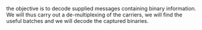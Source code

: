 
the objective is to decode supplied messages containing binary information. We will thus carry out a de-multiplexing of the carriers, we will find the useful batches and we will decode the captured binaries.
